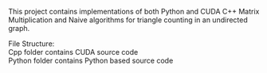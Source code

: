 This project contains implementations of both Python and CUDA C++ Matrix Multiplication and Naive algorithms for triangle counting in an undirected graph.

File Structure:\
Cpp folder contains CUDA source code\
Python folder contains Python based source code